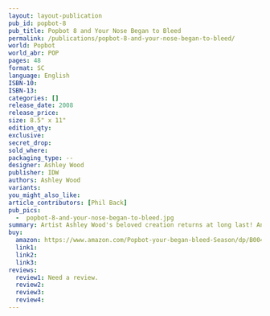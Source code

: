 ```yaml
---
layout: layout-publication
pub_id: popbot-8
pub_title: Popbot 8 and Your Nose Began to Bleed
permalink: /publications/popbot-8-and-your-nose-began-to-bleed/
world: Popbot
world_abr: POP
pages: 48
format: SC
language: English
ISBN-10: 
ISBN-13: 
categories: []
release_date: 2008
release_price: 
size: 8.5" x 11"
edition_qty: 
exclusive: 
secret_drop:
sold_where: 
packaging_type: --
designer: Ashley Wood
publisher: IDW
authors: Ashley Wood
variants:
you_might_also_like: 
article_contributors: [Phil Back]
pub_pics: 
  -  popbot-8-and-your-nose-began-to-bleed.jpg
summary: Artist Ashley Wood's beloved creation returns at long last! And while most things in Popbot's life tend to get complicated, nothing could have prepared him for the all-out Robot War in which he finds himself this time out. Popbot 7 features the usual assortment of beautiful oddities that fans the world 'round have come to expect from the mind and quill of Ashley Wood. - From Amazon
buy:
  amazon: https://www.amazon.com/Popbot-your-began-bleed-Season/dp/B004JFAGGA/ref=sr_1_1?s=books&ie=UTF8&qid=1549248723&sr=1-1&keywords=popbot+8
  link1: 
  link2: 
  link3: 
reviews:
  review1: Need a review.
  review2:
  review3:
  review4:
---
```

<p></p>